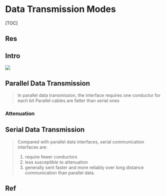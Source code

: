 # Data Transmission Modes

[TOC]



## Res


## Intro
![](../../../../../../../Assets/Pics/Screenshot%202023-06-24%20at%206.27.21%20PM.png)


## Parallel Data Transmission
> In parallel data transmission, the interface requires one conductor for each bit
> Parallel cables are fatter than serial ones
> 

### Attenuation



## Serial Data Transmission
> Compared with parallel data interfaces, serial communication interfaces are: 
> 1. require fewer conductors
> 2. less susceptible to attenuation
> 3. generally sent faster and more reliably over long distance communication than parallel data.



## Ref

